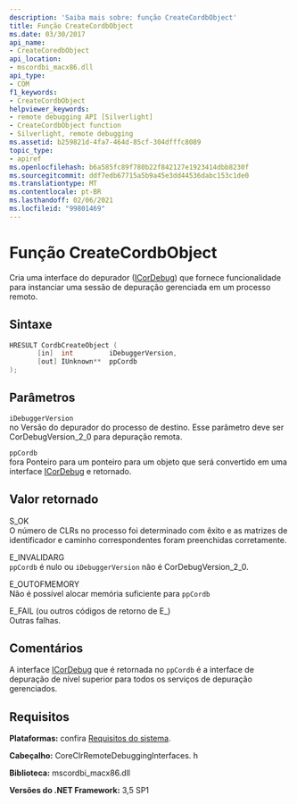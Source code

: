 ```yaml
---
description: 'Saiba mais sobre: função CreateCordbObject'
title: Função CreateCordbObject
ms.date: 03/30/2017
api_name:
- CreateCoredbObject
api_location:
- mscordbi_macx86.dll
api_type:
- COM
f1_keywords:
- CreateCordbObject
helpviewer_keywords:
- remote debugging API [Silverlight]
- CreateCordbObject function
- Silverlight, remote debugging
ms.assetid: b259821d-4fa7-464d-85cf-304dfffc8089
topic_type:
- apiref
ms.openlocfilehash: b6a585fc89f780b22f842127e1923414dbb8230f
ms.sourcegitcommit: ddf7edb67715a5b9a45e3dd44536dabc153c1de0
ms.translationtype: MT
ms.contentlocale: pt-BR
ms.lasthandoff: 02/06/2021
ms.locfileid: "99801469"
---
```

# <a name="createcordbobject-function"></a>Função CreateCordbObject

Cria uma interface do depurador ([ICorDebug](icordebug-interface.md)) que fornece funcionalidade para instanciar uma sessão de depuração gerenciada em um processo remoto.  
  
## <a name="syntax"></a>Sintaxe  
  
```cpp  
HRESULT CordbCreateObject (  
       [in]  int         iDebuggerVersion,
       [out] IUnknown**  ppCordb  
);  
```  
  
## <a name="parameters"></a>Parâmetros  

 `iDebuggerVersion`  
 no Versão do depurador do processo de destino. Esse parâmetro deve ser CorDebugVersion_2_0 para depuração remota.  
  
 `ppCordb`  
 fora Ponteiro para um ponteiro para um objeto que será convertido em uma interface [ICorDebug](icordebug-interface.md) e retornado.  
  
## <a name="return-value"></a>Valor retornado  

 S_OK  
 O número de CLRs no processo foi determinado com êxito e as matrizes de identificador e caminho correspondentes foram preenchidas corretamente.  
  
 E_INVALIDARG  
 `ppCordb` é nulo ou `iDebuggerVersion` não é CorDebugVersion_2_0.  
  
 E_OUTOFMEMORY  
 Não é possível alocar memória suficiente para `ppCordb`  
  
 E_FAIL (ou outros códigos de retorno de E_)  
 Outras falhas.  
  
## <a name="remarks"></a>Comentários  

 A interface [ICorDebug](icordebug-interface.md) que é retornada no `ppCordb` é a interface de depuração de nível superior para todos os serviços de depuração gerenciados.  
  
## <a name="requirements"></a>Requisitos  

 **Plataformas:** confira [Requisitos do sistema](../../get-started/system-requirements.md).  
  
 **Cabeçalho:** CoreClrRemoteDebuggingInterfaces. h  
  
 **Biblioteca:** mscordbi_macx86.dll  
  
 **Versões do .NET Framework:** 3,5 SP1
